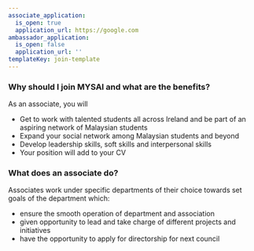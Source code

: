 ```yaml
---
associate_application:
  is_open: true
  application_url: https://google.com
ambassador_application:
  is_open: false
  application_url: ''
templateKey: join-template
---
```


### Why should I join MYSAI and what are the benefits?

As an associate, you will

- Get to work with talented students all across Ireland and be part of an aspiring network of Malaysian students
- Expand your social network among Malaysian students and beyond
- Develop leadership skills, soft skills and interpersonal skills
- Your position will add to your CV

### What does an associate do?

Associates work under specific departments of their choice towards set goals of the department which:
- ensure the smooth operation of department and association
- given opportunity to lead and take charge of different projects and initiatives
- have the opportunity to apply for directorship for next council
